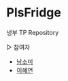 # PlsFridge
냉부 TP Repository

▷ 참여자
- [남소미](https://star-girdle-900.notion.site/Introduce-393e62dfde314bf4b3a2c429b15aeab7)
- [이혜연](https://pine-sawfish-e58.notion.site/Introducing-LEE-HYEYEON-baad7a7181134861994fde27133ca29f)

